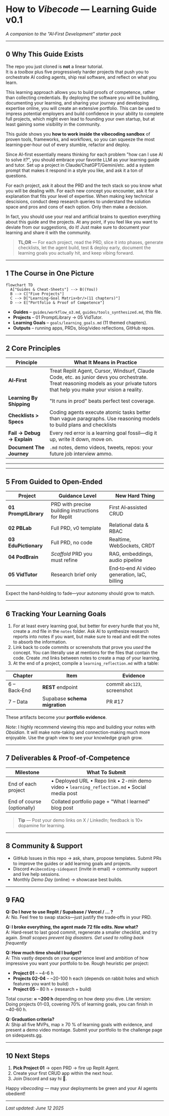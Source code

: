 # How to *Vibecode* — Learning Guide v0.1  
*A companion to the "AI‑First Development" starter pack*  

---

## 0  Why This Guide Exists  

The repo you just cloned is **not** a linear tutorial.  
It is a *toolbox* plus five progressively harder projects that push you to orchestrate AI coding agents, ship real software, and reflect on what you learn. 

This learning approach allows you to build proofs of competence, rather than collecting credentials. By deploying the software you will be building, documenting your learning, and sharing your journey and developing expertise online, you will create an extensive portfolio. This can be used to impress potential employers and build confidence in your ability to complete full projects, which might even lead to founding your own startup, but at least gaining some visibility in the community.

This guide shows you **how to work inside the vibecoding sandbox** of proven tools, frameworks, and workflows, so you can squeeze the most learning‑per‑hour out of every stumble, refactor and deploy.

Since AI-first essentially means thinking for each problem "how can I use AI to solve it?", you should embrace your favorite LLM as your learning guide and tutor. Set up a project in Claude/ChatGPT/Gemini/etc. add a system prompt that makes it respond in a style you like, and ask it a ton of questions.

For each project, ask it about the PRD and the tech stack so you know what you will be dealing with. For each new concept you encounter, ask it for a explanation that fits your level of expertise. When making key technical descisions, conduct deep research queries to understand the solution space and pros and cons of each option. Only then make a decision.

In fact, you should use your real and artificial brains to question everything about this guide and the projects. At any point, if you feel like you want to deviate from our suggestions, do it! Just make sure to document your learning and share it with the community.

> **TL;DR** — For each project, read the PRD, slice it into phases, generate checklists, let the agent build, test & deploy early, document the learning goals you actually hit, and keep vibing forward.

---

## 1  The Course in One Picture  

```mermaid
flowchart TD
  A["Guides & Cheat-Sheets"] --> B((You))
  B --> C["Five Projects"]
  C --> D["Learning-Goal Matrix<br/>(11 chapters)"]
  D --> E["Portfolio & Proof of Competence"]
```

* **Guides** – `guides/workflow_o3.md`, `guides/tools_synthesized.md`, this file.  
* **Projects** – 01 PromptLibrary → 05 VidTutor.  
* **Learning Goals** – `goals/learning_goals.md` (11 themed chapters).  
* **Outputs** – running apps, PRDs, blog/video reflections, GitHub repos.

---

## 2  Core Principles  

| Principle                  | What It Means in Practice                                                                                                                                                          |
| -------------------------- | ---------------------------------------------------------------------------------------------------------------------------------------------------------------------------------- |
| **AI‑First**               | Treat Replit Agent, Cursor, Windsurf, Claude Code, etc. as junior devs you orchestrate.<br>Treat reasoning models as your private tutors that help you make your vision a reality. |
| **Learning By Shipping**   | "It runs in prod" beats perfect test coverage.                                                                                                                                     |
| **Checklists > Specs**     | Coding agents execute atomic tasks better than vague paragraphs. Use reasoning models to build plans and checklists                                                                |
| **Fail → Debug → Explain** | Every red error is a learning goal fossil—dig it up, write it down, move on.                                                                                                       |
| **Document The Journey**   | `.md` notes, demo videos, tweets, repos: your future job interview ammo.                                                                                                           |

---



---

## 5  From Guided to Open‑Ended  

| Project              | Guidance Level                                    | New Hard Thing                               |
| -------------------- | ------------------------------------------------- | -------------------------------------------- |
| **01 PromptLibrary** | PRD with precise building instructions for Replit | First AI‑assisted CRUD                       |
| **02 PBLab**         | Full PRD, v0 template                             | Relational data & RBAC                       |
| **03 EduPictionary** | Full PRD, no code                                 | Realtime, WebSockets, CRDT                   |
| **04 PodBrain**      | *Scaffold* PRD you must refine                    | RAG, embeddings, audio pipeline              |
| **05 VidTutor**      | Research brief only                               | End‑to‑end AI video generation, IaC, billing |

Expect the hand‑holding to fade—your autonomy should grow to match.

---

## 6  Tracking Your Learning Goals  

1. For at least every learning goal, but better for every hurdle that you hit, create a .md file in the `notes` folder. Ask AI to synthesize research reports into notes if you want, but make sure to read and edit the notes to absorb the information.  
2. Link back to code commits or screenshots that prove you *used* the concept. You can literally use at mentions for the files that contain the code. Create .md links between notes to create a map of your learning.  
3. At the end of a project, compile a `learning_reflection.md` with a table:

| Chapter | Item | Evidence |
|---------|------|----------|
| 6 – Back‑End | **REST** endpoint | commit `abc123`, screenshot |
| 7 – Data | Supabase **schema migration** | PR #17 |

These artifacts become your **portfolio evidence**.

*Note*: I highly recommend viewing this repo and building your notes with *Obsidian*. It will make note-taking and connection-making much more enjoyable. Use the graph view to see your knowledge graph grow.

---

## 7  Deliverables & Proof‑of‑Competence  

| Milestone                  | What To Submit                                                                                                           |
| -------------------------- | --------------------------------------------------------------------------------------------------------------------------------------- |
| End of each project        | • Deployed URL • Repo link • 2-min demo video • `learning_reflection.md` • Social media post                                          |
| End of course (optionally) | Collated portfolio page + "What I learned" blog post                                                                                    |

> **Tip** — Post your demo links on X / LinkedIn; feedback is 10× dopamine for learning.

---

## 8  Community & Support  

* GitHub Issues in this repo → ask, share, propose templates. Submit PRs to improve the guides or add learning goals and projects.
* Discord `#vibecoding-sidequest` (invite in email) → community support and live help sessions.  
* Monthly *Demo Day* (online) → showcase best builds.

---

## 9  FAQ  

**Q: Do I *have* to use Replit / Supabase / Vercel / ... ?**  
A: No. Feel free to swap stacks—just justify the trade‑offs in your PRD.

**Q: I broke everything, the agent made 72 file edits. Now what?**  
A: Hard‑reset to last good commit, regenerate a smaller checklist, and try again. *Small scopes prevent big disasters. Get used to rolling back frequently*

**Q: How much time should I budget?**  
A: This vastly depends on your experience level and ambition of how impressive you want your portfolio to be. Rough heuristic per project:

* **Project 01** – ~4–6 h
* **Projects 02-04** – ~20-100 h each (depends on rabbit holes and which features you want to build)
* **Project 05** – 80 h + (research + build)

Total course: **≈ ~200 h** depending on how deep you dive.
Lite version: Doing projects 01-03, covering 70% of learning goals, you can finish in ~40-60 h.

**Q: Graduation criteria?**  
A: Ship all five MVPs, map ≥ 70 % of learning goals with evidence, and present a demo video montage. Submit your portfolio to the challenge page on sidequests.gg.

---

## 10  Next Steps  

1. **Pick Project 01** → open PRD → fire up Replit Agent.  
2. Create your first CRUD app within the next hour.  
3. Join Discord and say hi 👋.  

Happy *vibecoding* — may your deployments be green and your AI agents obedient!

---
*Last updated: June 12 2025*  

